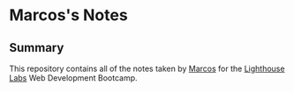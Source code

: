 # Marcos's Notes

## Summary 

This repository contains all of the notes taken by [Marcos](https://github.com/spomberg) for the [Lighthouse Labs](https://www.lighthouselabs.ca/) Web Development Bootcamp.